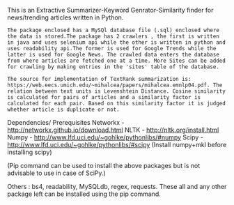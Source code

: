 This is an Extractive Summarizer-Keyword Genrator-Similarity finder for news/trending articles written in Python.  

	The package enclosed has a MySQl database file (.sql) enclosed where the data is stored.The package has 2 crawlers , the first is written in java and uses selenium api while the other is written in python and uses readability api.The former is used for Google Trends while the latter is used for Google News. The crawled data enters the database from where articles are fetched one at a time. More Sites can be added for crawling by making entries in the 'sites' table of the database.

	The source for implementation of TextRank summarization is: https://web.eecs.umich.edu/~mihalcea/papers/mihalcea.emnlp04.pdf. The relation between text units is Levenshtein Distance. Cosine similarity is calculated for pairs of articles and a similarity factor is calculated for each pair. Based on this similarity factor it is judged whether article is duplicate or not.


Dependencies/ Prerequisites
Networkx - http://networkx.github.io/download.html 
NLTK - http://nltk.org/install.html 
Numpy - http://www.lfd.uci.edu/~gohlke/pythonlibs/#numpy
Scipy - http://www.lfd.uci.edu/~gohlke/pythonlibs/#scipy (Install numpy+mkl before installing scipy)

(Pip command can be used to install the above packages but is not advisable to use in case of SciPy.) 

Others : bs4, readability, MySQLdb, regex, requests. These all and any other package left can be installed using the pip command.
